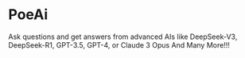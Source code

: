 # PoeAi
Ask questions and get answers from advanced AIs like DeepSeek-V3, DeepSeek-R1, GPT-3.5, GPT-4, or Claude 3 Opus And Many More!!!
